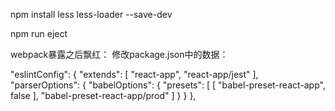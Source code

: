 npm install less less-loader --save-dev

npm run eject

 webpack暴露之后飘红：
 修改package.json中的数据：

 "eslintConfig": {
    "extends": [
      "react-app",
      "react-app/jest"
    ],
    "parserOptions": {
      "babelOptions": {
        "presets": [
          [
            "babel-preset-react-app",
            false
          ],
          "babel-preset-react-app/prod"
        ]
      }
    }
  },